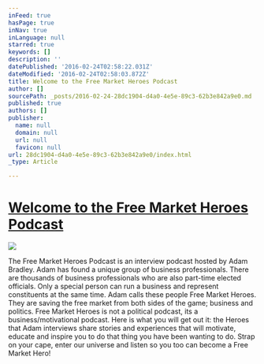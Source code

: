 ```yaml
---
inFeed: true
hasPage: true
inNav: true
inLanguage: null
starred: true
keywords: []
description: ''
datePublished: '2016-02-24T02:58:22.031Z'
dateModified: '2016-02-24T02:58:03.872Z'
title: Welcome to the Free Market Heroes Podcast
author: []
sourcePath: _posts/2016-02-24-28dc1904-d4a0-4e5e-89c3-62b3e842a9e0.md
published: true
authors: []
publisher:
  name: null
  domain: null
  url: null
  favicon: null
url: 28dc1904-d4a0-4e5e-89c3-62b3e842a9e0/index.html
_type: Article

---
```

# [Welcome to the Free Market Heroes Podcast][0]
![](https://s3-us-west-2.amazonaws.com/the-grid-img/p/cc13f683668d3bf9b676b7fdca77db5cf1d47391.jpg)

The Free Market Heroes Podcast is an interview podcast hosted by Adam Bradley. Adam has found a unique group of business professionals. There are thousands of business professionals who are also part-time elected officials. Only a special person can run a business and represent constituents at the same time. Adam calls these people Free Market Heroes. They are saving the free market from both sides of the game; business and politics.  Free Market Heroes is not a political podcast, its a business/motivational podcast. Here is what you will get out it: the Heroes that Adam interviews share stories and experiences that will motivate, educate and inspire you to do that thing you have been wanting to do. Strap on your cape, enter our universe and listen so you too can become a Free Market Hero!

[0]: null